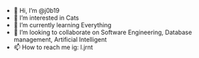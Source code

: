 - 👋 Hi, I’m @j0b19
- 👀 I’m interested in Cats
- 🌱 I’m currently learning Everything
- 💞️ I’m looking to collaborate on Software Engineering, Database management, Artificial Intelligent
- 📫 How to reach me ig: l.jrnt
<!---
j0b19/j0b19 is a ✨ special ✨ repository because its `README.md` (this file) appears on your GitHub profile.
You can click the Preview link to take a look at your changes.
--->
